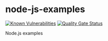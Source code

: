 # node-js-examples
[![Known Vulnerabilities](https://snyk.io//test/github/wdstar/node-js-examples/badge.svg?targetFile=package.json)](https://snyk.io//test/github/wdstar/node-js-examples?targetFile=package.json)
[![Quality Gate Status](https://sonarcloud.io/api/project_badges/measure?project=wdstar_node-js-examples&metric=alert_status)](https://sonarcloud.io/dashboard?id=wdstar_node-js-examples)

Node.js examples

